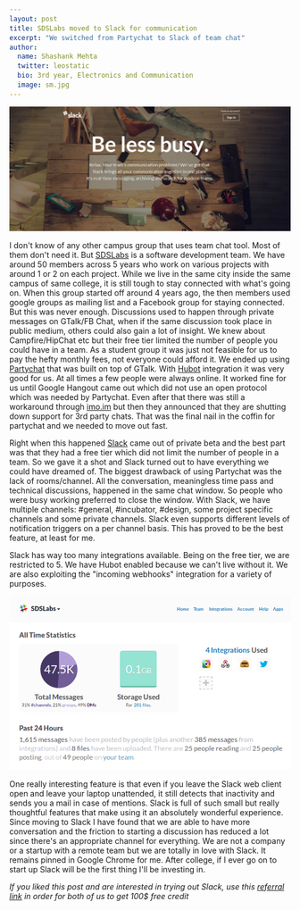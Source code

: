 ```yaml
---
layout: post
title: SDSLabs moved to Slack for communication
excerpt: "We switched from Partychat to Slack of team chat"
author:
  name: Shashank Mehta
  twitter: leostatic
  bio: 3rd year, Electronics and Communication
  image: sm.jpg
---
```


![Slack](/images/posts/slack/slack.png)

I don't know of any other campus group that uses team chat tool. Most of them don't need it. But [SDSLabs](http://blog.sdslabs.co/) is a software development team. We have around 50 members across 5 years who work on various projects with around 1 or 2 on each project. While we live in the same city inside the same campus of same college, it is still tough to stay connected with what's going on. When this group started off around 4 years ago, the then members used google groups as mailing list and a Facebook group for staying connected. But this was never enough. Discussions used to happen through private messages on GTalk/FB Chat, when if the same discussion took place in public medium, others could also gain a lot of insight. We knew about Campfire/HipChat etc but their free tier limited the number of people you could have in a team. As a student group it was just not feasible for us to pay the hefty monthly fees, not everyone could afford it. We ended up using [Partychat](http://partychapp.appspot.com/) that was built on top of GTalk. With [Hubot](https://hubot.github.com/) integration it was very good for us. At all times a few people were always online. It worked fine for us until Google Hangout came out which did not use an open protocol which was needed by Partychat. Even after that there was still a workaround through [imo.im](http://imo.im) but then they announced that they are shutting down support for 3rd party chats. That was the final nail in the coffin for partychat and we needed to move out fast. 

Right when this happened [Slack](http://slack.com) came out of private beta and the best part was that they had a free tier which did not limit the number of people in a team. So we gave it a shot and Slack turned out to have everything we could have dreamed of. The biggest drawback of using Partychat was the lack of rooms/channel. All the conversation, meaningless time pass and technical discussions, happened in the same chat window. So people who were busy working preferred to close the window. With Slack, we have multiple channels: #general, #incubator, #design, some project specific channels and some private channels. Slack even supports different levels of notification triggers on a per channel basis. This has proved to be the best feature, at least for me.

Slack has way too many integrations available. Being on the free tier, we are restricted to 5. We have Hubot enabled because we can't live without it. We are also exploiting the "incoming webhooks" integration for a variety of purposes.

![Slack Stats](/images/posts/slack/stats.png)

One really interesting feature is that even if you leave the Slack web client open and leave your laptop unattended, it still detects that inactivity and sends you a mail in case of mentions. Slack is full of such small but really thoughtful features that make using it an absolutely wonderful experience. Since moving to Slack I have found that we are able to have more conversation and the friction to starting a discussion has reduced a lot since there's an appropriate channel for everything. We are not a company or a startup with a remote team but we are totally in love with Slack. It remains pinned in Google Chrome for me. After college, if I ever go on to start up Slack will be the first thing I'll be investing in.

_If you liked this post and are interested in trying out Slack, use this [referral link](https://slack.com/r/025qjxb7-025qv2dz) in order for both of us to get 100$ free credit_